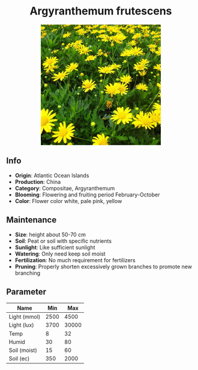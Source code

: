 <h1 align='center'>Argyranthemum frutescens</h1>
<p align="center">
    <img 
        align='center'
        width='320'
        src="../images/argyranthemum frutescens.png" 
        alt='Argyranthemum frutescens' />
</p>

## Info

 - **Origin**: Atlantic Ocean Islands
 - **Production**: China
 - **Category**: Compositae, Argyranthemum
 - **Blooming**: Flowering and fruiting period February-October
 - **Color**: Flower color white, pale pink, yellow

## Maintenance

 - **Size**: height about 50-70 cm
 - **Soil**: Peat or soil with specific nutrients
 - **Sunlight**: Like sufficient sunlight
 - **Watering**: Only need keep soil moist
 - **Fertilization**: No much requirement for fertilizers
 - **Pruning**: Properly shorten excessively grown branches to promote new branching

## Parameter

| Name         | Min  | Max   |
|--------------|------|-------|
| Light (mmol) | 2500 | 4500  |
| Light (lux)  | 3700 | 30000 |
| Temp         | 8    | 32    |
| Humid        | 30   | 80    |
| Soil (moist) | 15   | 60    |
| Soil (ec)    | 350  | 2000  |